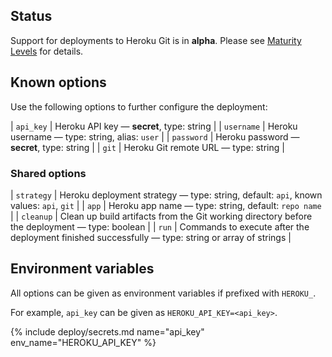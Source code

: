 ## Status

Support for deployments to Heroku Git is in **alpha**. Please see [Maturity Levels](/user/deployment-v2#maturity-levels) for details.
## Known options

Use the following options to further configure the deployment:

| `api_key` | Heroku API key &mdash; **secret**, type: string |
| `username` | Heroku username &mdash; type: string, alias: `user` |
| `password` | Heroku password &mdash; **secret**, type: string |
| `git` | Heroku Git remote URL &mdash; type: string |

### Shared options

| `strategy` | Heroku deployment strategy &mdash; type: string, default: `api`, known values: `api`, `git` |
| `app` | Heroku app name &mdash; type: string, default: `repo name` |
| `cleanup` | Clean up build artifacts from the Git working directory before the deployment &mdash; type: boolean |
| `run` | Commands to execute after the deployment finished successfully &mdash; type: string or array of strings |

## Environment variables

All options can be given as environment variables if prefixed with `HEROKU_`.

For example, `api_key` can be given as `HEROKU_API_KEY=<api_key>`.

{% include deploy/secrets.md name="api_key" env_name="HEROKU_API_KEY" %}